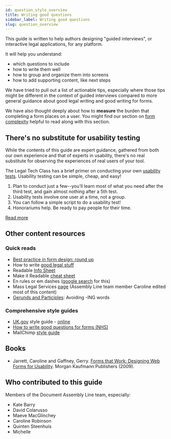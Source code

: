 ```yaml
---
id: question_style_overview
title: Writing good questions
sidebar_label: Writing good questions
slug: question_overview
---
```


<!-- original: https://docs.google.com/document/d/1B-_6A5OKZ0b3s8z2S14KdRQsK7ga4nmjjthJiaZMiB8/edit#heading=h.cvtj6d8ezh8x -->

This guide is written to help authors designing "guided interviews", or
interactive legal applications, for any platform.

It will help you understand:

* which questions to include
* how to write them well
* how to group and organize them into screens
* how to add supporting content, like next steps

We have tried to pull out a list of actionable tips, especially where
those tips might be different in the context of guided interviews compared to
more general guidance about good legal writing and good writing for forms.

We have also thought deeply about how to **measure** the burden that completing
a form places on a user. You might find our section on [form complexity](../components/RateMyPDF/ratemypdf_overview) helpful to read along with this section.

## There's no substitute for usability testing

While the contents of this guide are expert guidance, gathered from 
both our own experience and that of experts in usability, there's no 
real substitute for observing the experiences of real users of your tool.

The Legal Tech Class has a brief primer on conducting your own 
[usability tests](https://suffolklitlab.org/legal-tech-class/docs/testing/testing#usability-tests).
Usability testing can be simple, cheap, and easy!

1. Plan to conduct just a few--you'll learn most of what you need after the 
  third test, and gain almost nothing after a 5th test.
1. Usability tests involve one user at a time, not a group.  
1. You can follow a simple script to do a usability test!
1. Honorariums help. Be ready to pay people for their time.

[Read more](https://suffolklitlab.org/legal-tech-class/docs/testing/testing#usability-tests)

## Other content resources
### Quick reads
* [Best practice in form design: round up](https://www.effortmark.co.uk/best-practice-forms-design-round/)
* How to write [good legal stuff](https://www.law.indiana.edu/instruction/tanford/web/reference/how2writegood.pdf)
* Readable [Info Sheet](https://www.masslegalservices.org/system/files/library/Create%20a%20Readable%20Info%20Sheet%20in%206%20Steps.pdf)
* Make it Readable [cheat sheet](https://cheatography.com/stevem/cheat-sheets/make-it-readable/)
* En rules or em dashes ([google search](https://www.google.com/search?client=safari&rls=en&q=en+rules+or+em+dashes&ie=UTF-8&oe=UTF-8) for this)
* Mass Legal Services [page](https://www.masslegalservices.org/content/making-legal-information-readable-more-plain-language) (Assembly Line team member Caroline edited most of this content)
* [Gerunds and Participles](https://www.geist.com/writers/writers-toolbox/gerunds-and-participles-avoid-ing-words/): Avoiding -ING words

### Comprehensive style guides
* [UK.gov](http://uk.gov/) style guide - [online](https://www.gov.uk/guidance/content-design/writing-for-gov-uk#date-ranges)
* [How to write good questions for forms (NHS)](https://service-manual.nhs.uk/content/how-to-write-good-questions-for-forms)
* MailChimp [style guide](https://styleguide.mailchimp.com/word-list/)

## Books
* Jarrett, Caroline and Gaffney, Gerry. [Forms that Work: Designing Web Forms for Usability](https://www.amazon.com/Forms-that-Work-Interactive-Technologies/dp/1558607102/). Morgan Kaufmann Publishers (2009).

## Who contributed to this guide

Members of the Document Assembly Line team, especially:
* Kate Barry
* David Colarusso
* Maeve MacGlinchey
* Caroline Robinson
* Quinten Steenhuis
* Michelle
